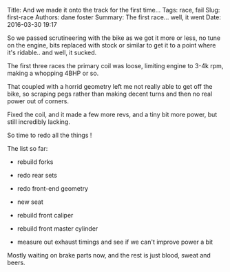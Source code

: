 Title: And we made it onto the track for the first time...
Tags: race, fail
Slug: first-race
Authors: dane foster
Summary: The first race... well, it went
Date: 2016-03-30 19:17

So we passed scrutineering with the bike as we got it more or less, no tune on the engine, bits replaced with stock or similar to get it to a point where it's ridable.. and well, it sucked.

The first three races the primary coil was loose, limiting engine to 3-4k rpm, making a whopping 4BHP or so.

That coupled with a horrid geometry left me not really able to get off the bike, so scraping pegs rather than making decent turns and then no real power out of corners.

Fixed the coil, and it made a few more revs, and a tiny bit more power, but still incredibly lacking.

So time to redo all the things !

The list so far:

 * rebuild forks

 * redo rear sets

 * redo front-end geometry

 * new seat

 * rebuild front caliper

 * rebuild front master cylinder

 * measure out exhaust timings and see if we can't improve power a bit

Mostly waiting on brake parts now, and the rest is just blood, sweat and beers.

